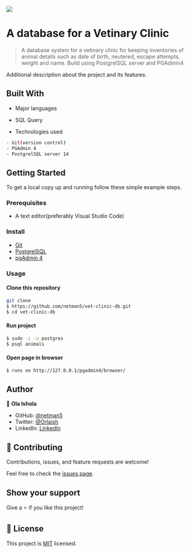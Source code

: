 ![](https://img.shields.io/badge/vet-clinic-blue)

# A database for a Vetinary Clinic

<!-- ![Stock Screener UI](./public/) -->

<!-- [Demo Link](Coming Soon) -->

> A database system for a vetinary clinic for keeping inventories of animal details such as date of birth, neutered, escape attempts, weight and name. Build using PostgrelSQL server and PGAdmin4

Additional description about the project and its features.

## Built With

- Major languages
- SQL Query

- Technologies used

```bash
- Git(version control)
- PGAdmin 4
- PostgrelSQL server 14
```

## Getting Started

To get a local copy up and running follow these simple example steps.

### Prerequisites

- A text editor(preferably Visual Studio Code)

### Install

- [Git](https://git-scm.com/downloads)
- [PostgrelSQL](https://www.postgresql.org/download/)
- [pgAdmin 4](https://www.pgadmin.org/download/)

### Usage

#### Clone this repository

```bash
git clone
$ https://github.com/netman5/vet-clinic-db.git
$ cd vet-clinic-db
```

#### Run project

```bash
$ sudo -i -u postgres
$ psql animals
```

#### Open page in browser

```bash
$ runs on http://127.0.0.1/pgadmin4/browser/
```

## Author

👤 **Ola Ishola**

- GitHub: [@netman5](https://github.com/netman5)
- Twitter: [@Orlaish](https://twitter.com/Orlaish)
- LinkedIn: [LinkedIn](https://www.linkedin.com/in/ola-ishola/)

## 🤝 Contributing

Contributions, issues, and feature requests are welcome!

Feel free to check the [issues page](https://github.com/netman5/vet-clinic-db/issues).

## Show your support

Give a ⭐️ if you like this project!

## 📝 License

This project is [MIT](https://opensource.org/licenses/MIT) licensed.